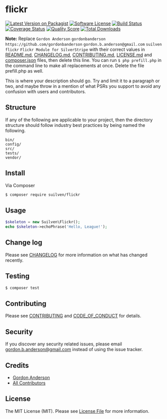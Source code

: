 # flickr

[![Latest Version on Packagist][ico-version]][link-packagist]
[![Software License][ico-license]](LICENSE.md)
[![Build Status][ico-travis]][link-travis]
[![Coverage Status][ico-scrutinizer]][link-scrutinizer]
[![Quality Score][ico-code-quality]][link-code-quality]
[![Total Downloads][ico-downloads]][link-downloads]

**Note:** Replace ```Gordon Anderson``` ```gordonbanderson``` ```https://github.com/gordonbanderson``` ```gordon.b.anderson@gmail.com``` ```suilven``` ```flickr``` ```Flickr Module for SilverStripe``` with their correct values in [README.md](README.md), [CHANGELOG.md](CHANGELOG.md), [CONTRIBUTING.md](CONTRIBUTING.md), [LICENSE.md](LICENSE.md) and [composer.json](composer.json) files, then delete this line. You can run `$ php prefill.php` in the command line to make all replacements at once. Delete the file prefill.php as well.

This is where your description should go. Try and limit it to a paragraph or two, and maybe throw in a mention of what
PSRs you support to avoid any confusion with users and contributors.

## Structure

If any of the following are applicable to your project, then the directory structure should follow industry best practices by being named the following.

```
bin/        
config/
src/
tests/
vendor/
```


## Install

Via Composer

``` bash
$ composer require suilven/flickr
```

## Usage

``` php
$skeleton = new Suilven\Flickr();
echo $skeleton->echoPhrase('Hello, League!');
```

## Change log

Please see [CHANGELOG](CHANGELOG.md) for more information on what has changed recently.

## Testing

``` bash
$ composer test
```

## Contributing

Please see [CONTRIBUTING](CONTRIBUTING.md) and [CODE_OF_CONDUCT](CODE_OF_CONDUCT.md) for details.

## Security

If you discover any security related issues, please email gordon.b.anderson@gmail.com instead of using the issue tracker.

## Credits

- [Gordon Anderson][link-author]
- [All Contributors][link-contributors]

## License

The MIT License (MIT). Please see [License File](LICENSE.md) for more information.

[ico-version]: https://img.shields.io/packagist/v/suilven/flickr.svg?style=flat-square
[ico-license]: https://img.shields.io/badge/license-MIT-brightgreen.svg?style=flat-square
[ico-travis]: https://img.shields.io/travis/suilven/flickr/master.svg?style=flat-square
[ico-scrutinizer]: https://img.shields.io/scrutinizer/coverage/g/suilven/flickr.svg?style=flat-square
[ico-code-quality]: https://img.shields.io/scrutinizer/g/suilven/flickr.svg?style=flat-square
[ico-downloads]: https://img.shields.io/packagist/dt/suilven/flickr.svg?style=flat-square

[link-packagist]: https://packagist.org/packages/suilven/flickr
[link-travis]: https://travis-ci.org/suilven/flickr
[link-scrutinizer]: https://scrutinizer-ci.com/g/suilven/flickr/code-structure
[link-code-quality]: https://scrutinizer-ci.com/g/suilven/flickr
[link-downloads]: https://packagist.org/packages/suilven/flickr
[link-author]: https://github.com/gordonbanderson
[link-contributors]: ../../contributors
